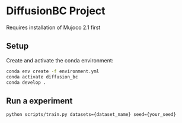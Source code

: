 # DiffusionBC Project

Requires installation of Mujoco 2.1 first

## Setup

Create and activate the conda environment:

```bash
conda env create -f environment.yml
conda activate diffusion_bc
conda develop .
```

## Run a experiment

```bash
python scripts/train.py datasets={dataset_name} seed={your_seed}
```